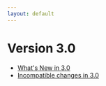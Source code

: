 ```yaml
---
layout: default
---
```

Version 3.0
===========

- [What's New in 3.0](NewFeatures30.md)
- [Incompatible changes in 3.0](UpgradingChanges30.md)
